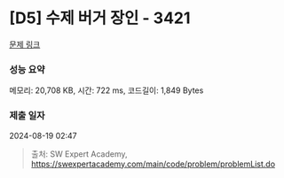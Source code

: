 # [D5] 수제 버거 장인 - 3421 

[문제 링크](https://swexpertacademy.com/main/code/problem/problemDetail.do?contestProbId=AWErcQmKy6kDFAXi) 

### 성능 요약

메모리: 20,708 KB, 시간: 722 ms, 코드길이: 1,849 Bytes

### 제출 일자

2024-08-19 02:47



> 출처: SW Expert Academy, https://swexpertacademy.com/main/code/problem/problemList.do